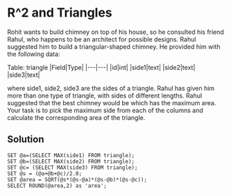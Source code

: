 #  R^2 and Triangles

Rohit wants to build chimney on top of his house, so he consulted his friend Rahul, who happens to be an architect for possible designs. Rahul suggested him to build a triangular-shaped chimney. He provided him with the following data:

Table: triangle
|Field|Type|
|---|---|
|id|int|
|side1|text|
|side2|text|
|side3|text|


where side1, side2, side3 are the sides of a triangle. Rahul has given him more than one type of triangle, with sides of different lengths. Rahul suggested that the best chimney would be which has the maximum area. Your task is to pick the maximum side from each of the columns and calculate the corresponding area of the triangle.

## Solution
```
SET @a=(SELECT MAX(side1) FROM triangle);
SET @b=(SELECT MAX(side2) FROM triangle);
SET @c= (SELECT MAX(side3) FROM triangle);
SET @s = (@a+@b+@c)/2.0;
SET @area = SQRT(@s*(@s-@a)*(@s-@b)*(@s-@c));
SELECT ROUND(@area,2) as 'area';
```
